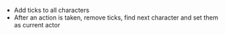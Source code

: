 - Add ticks to all characters
- After an action is taken, remove ticks, find next character and set them as current actor